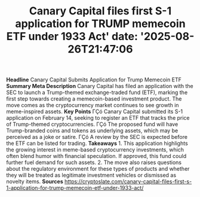 ﻿---
title: "Canary Capital files first S-1 application for TRUMP memecoin ETF under 1933 Act'
date: '2025-08-26T21:47:06"
category: "Markets"
summary: ""
slug: "canary capital files first s1 application for trump memecoin"
source_urls:
  - "https://cryptoslate.com/canary-capital-files-first-s-1-application-for-trump-memecoin-etf-under-1933-act/"
seo:
  title: "Canary Capital files first S-1 application for TRUMP memecoin ETF under 1933 Act | Hash n Hedge'
  description: '"
  keywords: ["news", "markets", "brief"]
---
**Headline** Canary Capital Submits Application for Trump Memecoin ETF  **Summary Meta Description** Canary Capital has filed an application with the SEC to launch a Trump-themed exchange-traded fund (ETF), marking the first step towards creating a memecoin-based investment product. The move comes as the cryptocurrency market continues to see growth in meme-inspired assets.  **Key Points**  ΓÇó Canary Capital submitted its S-1 application on February 14, seeking to register an ETF that tracks the price of Trump-themed cryptocurrencies. ΓÇó The proposed fund will have Trump-branded coins and tokens as underlying assets, which may be perceived as a joke or satire. ΓÇó A review by the SEC is expected before the ETF can be listed for trading.  **Takeaways**  1. This application highlights the growing interest in meme-based cryptocurrency investments, which often blend humor with financial speculation. If approved, this fund could further fuel demand for such assets. 2. The move also raises questions about the regulatory environment for these types of products and whether they will be treated as legitimate investment vehicles or dismissed as novelty items.  **Sources**  https://cryptoslate.com/canary-capital-files-first-s-1-application-for-trump-memecoin-etf-under-1933-act/ 
